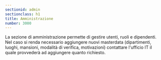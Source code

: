 ```yaml
---
sectionid: admin
sectionclass: h1
title: Amministrazione
number: 3000
---
```

La sezione di amministrazione permette di gestire utenti, ruoli e dipendenti.
Nel caso si renda necessario aggiungere nuovi masterdata (dipartimenti, luoghi, mansioni, modalità di verifica, motivazioni) contattare l'ufficio IT il quale provvederà ad aggiungere quanto richiesto.
